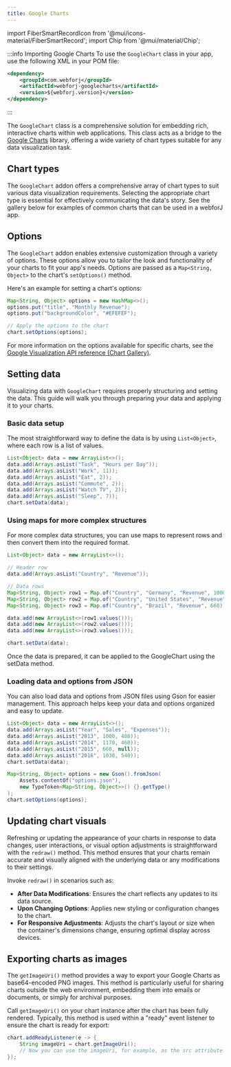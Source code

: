 ```yaml
---
title: Google Charts
---
```


import FiberSmartRecordIcon from '@mui/icons-material/FiberSmartRecord';
import Chip from '@mui/material/Chip';

<DocChip chip='shadow' />

<!-- UPDATE THE NAME FOR THE CLIENT COMPONENT HERE (label="???") -->
<DocChip chip='name' label="google-chart" />

<JavadocLink type="googlecharts" location="com/webforj/component/googlecharts/GoogleChart" top='true'/>

<!-- Brief overview of the component and what it is/does -->

:::info Importing Google Charts
To use the `GoogleChart` class in your app, use the following XML in your POM file:

```xml
<dependency>
    <groupId>com.webforj</groupId>
    <artifactId>webforj-googlecharts</artifactId>
    <version>${webforj.version}</version>
</dependency>
```
:::

The `GoogleChart` class is a comprehensive solution for embedding rich, interactive charts within web applications. This class acts as a bridge to the [Google Charts](https://developers.google.com/chart) library, offering a wide variety of chart types suitable for any data visualization task.

<ComponentDemo 
path='https://demo.webforj.com/webapp/controlsamples/chart?' 
javaE='https://raw.githubusercontent.com/webforj/webforj-docs-samples/refs/heads/main/src/main/java/com/webforj/samples/views/googlecharts/ChartView.java'
height='300px'
/>


## Chart types

The `GoogleChart` addon offers a comprehensive array of chart types to suit various data visualization requirements. Selecting the appropriate chart type is essential for effectively communicating the data's story. See the gallery below for examples of common charts that can be used in a webforJ app.

<ComponentDemo 
path='https://demo.webforj.com/webapp/controlsamples/chartgallery?' 
javaE='https://raw.githubusercontent.com/webforj/webforj-docs-samples/refs/heads/main/src/main/java/com/webforj/samples/views/googlecharts/ChartGalleryView.java'
cssURL='https://raw.githubusercontent.com/webforj/ControlSamples/main/src/main/resources/css/chartstyles/chartgallery_styles.css'
height='600px'
/>

## Options

The `GoogleChart` addon enables extensive customization through a variety of options. These options allow you to tailor the look and functionality of your charts to fit your app's needs. Options are passed as a `Map<String, Object>` to the chart's `setOptions()` method. 

Here's an example for setting a chart's options:

```java
Map<String, Object> options = new HashMap<>();
options.put("title", "Monthly Revenue");
options.put("backgroundColor", "#EFEFEF");

// Apply the options to the chart
chart.setOptions(options);
```

For more information on the options available for specific charts, see the [Google Visualization API reference (Chart Gallery)](https://developers.google.com/chart/interactive/docs/gallery).

## Setting data

Visualizing data with `GoogleChart` requires properly structuring and setting the data. This guide will walk you through preparing your data and applying it to your charts.

### Basic data setup

The most straightforward way to define the data is by using `List<Object>`, where each row is a list of values.

```java
List<Object> data = new ArrayList<>();
data.add(Arrays.asList("Task", "Hours per Day"));
data.add(Arrays.asList("Work", 11));
data.add(Arrays.asList("Eat", 2));
data.add(Arrays.asList("Commute", 2));
data.add(Arrays.asList("Watch TV", 2));
data.add(Arrays.asList("Sleep", 7));
chart.setData(data);
```

### Using maps for more complex structures

For more complex data structures, you can use maps to represent rows and then convert them into the required format.

```java
List<Object> data = new ArrayList<>();

// Header row
data.add(Arrays.asList("Country", "Revenue"));

// Data rows
Map<String, Object> row1 = Map.of("Country", "Germany", "Revenue", 1000);
Map<String, Object> row2 = Map.of("Country", "United States", "Revenue", 1170);
Map<String, Object> row3 = Map.of("Country", "Brazil", "Revenue", 660);

data.add(new ArrayList<>(row1.values()));
data.add(new ArrayList<>(row2.values()));
data.add(new ArrayList<>(row3.values()));

chart.setData(data);
```

Once the data is prepared, it can be applied to the GoogleChart using the setData method.

<ComponentDemo 
path='https://demo.webforj.com/webapp/controlsamples/chartsettingdata?' 
javaE='https://raw.githubusercontent.com/webforj/webforj-docs-samples/refs/heads/main/src/main/java/com/webforj/samples/views/googlecharts/ChartSettingDataView.java'
height='300px'
/>

<!-- tabs={['ChartDemoSettingData.java']} -->

### Loading data and options from JSON

You can also load data and options from JSON files using Gson for easier management. This approach helps keep your data and options organized and easy to update.


```java
List<Object> data = new ArrayList<>();
data.add(Arrays.asList("Year", "Sales", "Expenses"));
data.add(Arrays.asList("2013", 1000, 400));
data.add(Arrays.asList("2014", 1170, 460));
data.add(Arrays.asList("2015", 660, null)); 
data.add(Arrays.asList("2016", 1030, 540));
chart.setData(data);

Map<String, Object> options = new Gson().fromJson(
    Assets.contentOf("options.json"),
    new TypeToken<Map<String, Object>>() {}.getType()
);
chart.setOptions(options);
```

## Updating chart visuals

Refreshing or updating the appearance of your charts in response to data changes, user interactions, or visual option adjustments is straightforward with the `redraw()` method. This method ensures that your charts remain accurate and visually aligned with the underlying data or any modifications to their settings.

Invoke `redraw()` in scenarios such as:

- **After Data Modifications**: Ensures the chart reflects any updates to its data source.
- **Upon Changing Options**: Applies new styling or configuration changes to the chart.
- **For Responsive Adjustments**: Adjusts the chart's layout or size when the container's dimensions change, ensuring optimal display across devices.

<ComponentDemo 
path='https://demo.webforj.com/webapp/controlsamples/chartredraw?' 
javaE='https://raw.githubusercontent.com/webforj/webforj-docs-samples/refs/heads/main/src/main/java/com/webforj/samples/views/googlecharts/ChartRedrawView.java'
cssURL='https://raw.githubusercontent.com/webforj/ControlSamples/main/src/main/resources/css/chartstyles/redrawchart_styles.css'
height='500px'
/>

<!-- tabs={['ChartDemoRedraw.java', 'redrawchart_styles.css']} -->

## Exporting charts as images

The `getImageUri()` method provides a way to export your Google Charts as base64-encoded PNG images. This method is particularly useful for sharing charts outside the web environment, embedding them into emails or documents, or simply for archival purposes.

Call `getImageUri()` on your chart instance after the chart has been fully rendered. Typically, this method is used within a "ready" event listener to ensure the chart is ready for export:

```java
chart.addReadyListener(e -> {
    String imageUri = chart.getImageUri();
    // Now you can use the imageUri, for example, as the src attribute of an img tag
});
```